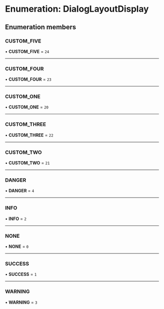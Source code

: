 # Enumeration: DialogLayoutDisplay

## Enumeration members

### CUSTOM\_FIVE

• **CUSTOM\_FIVE** = `24`

___

### CUSTOM\_FOUR

• **CUSTOM\_FOUR** = `23`

___

### CUSTOM\_ONE

• **CUSTOM\_ONE** = `20`

___

### CUSTOM\_THREE

• **CUSTOM\_THREE** = `22`

___

### CUSTOM\_TWO

• **CUSTOM\_TWO** = `21`

___

### DANGER

• **DANGER** = `4`

___

### INFO

• **INFO** = `2`

___

### NONE

• **NONE** = `0`

___

### SUCCESS

• **SUCCESS** = `1`

___

### WARNING

• **WARNING** = `3`
